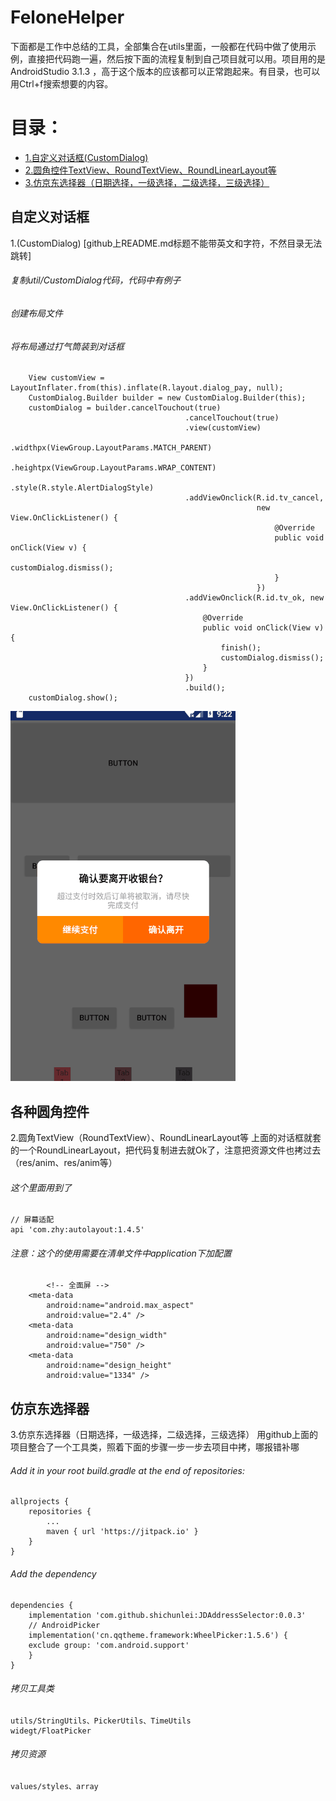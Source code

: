 # FeloneHelper
下面都是工作中总结的工具，全部集合在utils里面，一般都在代码中做了使用示例，直接把代码跑一遍，然后按下面的流程复制到自己项目就可以用。项目用的是AndroidStudio 3.1.3 ，高于这个版本的应该都可以正常跑起来。有目录，也可以用Ctrl+f搜索想要的内容。
# 目录：
- [1.自定义对话框(CustomDialog)](#自定义对话框)
- [2.圆角控件TextView、RoundTextView、RoundLinearLayout等](#各种圆角控件)
- [3.仿京东选择器（日期选择，一级选择，二级选择，三级选择）](#仿京东选择器)

## 自定义对话框
1.(CustomDialog) [github上README.md标题不能带英文和字符，不然目录无法跳转]
###### 复制util/CustomDialog代码，代码中有例子
###### 创建布局文件
###### 将布局通过打气筒装到对话框
		View customView = LayoutInflater.from(this).inflate(R.layout.dialog_pay, null);
        CustomDialog.Builder builder = new CustomDialog.Builder(this);
        customDialog = builder.cancelTouchout(true)
                                           .cancelTouchout(true)
                                           .view(customView)
                                           .widthpx(ViewGroup.LayoutParams.MATCH_PARENT)
                                           .heightpx(ViewGroup.LayoutParams.WRAP_CONTENT)
                                           .style(R.style.AlertDialogStyle)
                                           .addViewOnclick(R.id.tv_cancel,
                                                           new View.OnClickListener() {
                                                               @Override
                                                               public void onClick(View v) {
                                                                   customDialog.dismiss();
                                                               }
                                                           })
                                           .addViewOnclick(R.id.tv_ok, new View.OnClickListener() {
                                               @Override
                                               public void onClick(View v) {
                                                   finish();
                                                   customDialog.dismiss();
                                               }
                                           })
                                           .build();
        customDialog.show();	
![github](https://github.com/BitToNet/FeloneHelper/raw/master/img/customdialog.png)

## 各种圆角控件
2.圆角TextView（RoundTextView）、RoundLinearLayout等
上面的对话框就套的一个RoundLinearLayout，把代码复制进去就Ok了，注意把资源文件也拷过去（res/anim、res/anim等）
	
###### 这个里面用到了
	// 屏幕适配
	api 'com.zhy:autolayout:1.4.5'
###### 注意：这个的使用需要在清单文件中application下加配置
	        <!-- 全面屏 -->
        <meta-data
            android:name="android.max_aspect"
            android:value="2.4" />
        <meta-data
            android:name="design_width"
            android:value="750" />
        <meta-data
            android:name="design_height"
            android:value="1334" />
	
## 仿京东选择器
3.仿京东选择器（日期选择，一级选择，二级选择，三级选择）
用github上面的项目整合了一个工具类，照着下面的步骤一步一步去项目中拷，哪报错补哪
###### Add it in your root build.gradle at the end of repositories:
	allprojects {
		repositories {
			...
			maven { url 'https://jitpack.io' }
		}
	}
###### Add the dependency
	dependencies {
    	implementation 'com.github.shichunlei:JDAddressSelector:0.0.3'
		// AndroidPicker
    	implementation('cn.qqtheme.framework:WheelPicker:1.5.6') {
        exclude group: 'com.android.support'
    	}
	}
###### 拷贝工具类
	utils/StringUtils、PickerUtils、TimeUtils
	widegt/FloatPicker

###### 拷贝资源
	values/styles、array
